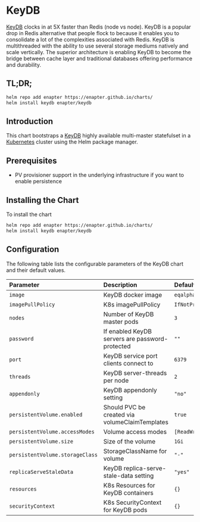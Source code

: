 # KeyDB

[KeyDB](https://keydb.dev) clocks in at 5X faster than Redis (node vs node). KeyDB is a popular drop in Redis alternative that people flock to because it enables you to consolidate a lot of the complexities associated with Redis. KeyDB is multithreaded with the ability to use several storage mediums natively and scale vertically. The superior architecture is enabling KeyDB to become the bridge between cache layer and traditional databases offering performance and durability.

## TL;DR;

```bash
helm repo add enapter https://enapter.github.io/charts/
helm install keydb enapter/keydb
```

## Introduction

This chart bootstraps a [KeyDB](https://keydb.dev) highly available multi-master statefulset in a [Kubernetes](http://kubernetes.io) cluster using the Helm package manager.

## Prerequisites

- PV provisioner support in the underlying infrastructure if you want to enable persistence

## Installing the Chart

To install the chart

```bash
helm repo add enapter https://enapter.github.io/charts/
helm install keydb enapter/keydb
```

## Configuration

The following table lists the configurable parameters of the KeyDB chart and their default values.

| Parameter                       | Description                                     | Default                       |
|:--------------------------------|:------------------------------------------------|:------------------------------|
| `image`                         | KeyDB docker image                              | `eqalpha/keydb:x86_64_v5.3.2` |
| `imagePullPolicy`               | K8s imagePullPolicy                             | `IfNotPresent`                |
| `nodes`                         | Number of KeyDB master pods                     | `3`                           |
| `password`                      | If enabled KeyDB servers are password-protected | `""`                          |
| `port`                          | KeyDB service port clients connect to           | `6379`                        |
| `threads`                       | KeyDB server-threads per node                   | `2`                           |
| `appendonly`                    | KeyDB appendonly setting                        | `"no"`                        |
| `persistentVolume.enabled`      | Should PVC be created via volumeClaimTemplates  | `true`                        |
| `persistentVolume.accessModes`  | Volume access modes                             | `[ReadWriteOnce]`             |
| `persistentVolume.size`         | Size of the volume                              | `1Gi`                         |
| `persistentVolume.storageClass` | StorageClassName for volume                     | `"-"`                         |
| `replicaServeStaleData`         | KeyDB replica-serve-stale-data setting          | `"yes"`                       |
| `resources`                     | K8s Resources for KeyDB containers              | `{}`                          |
| `securityContext`               | K8s SecurityContext for KeyDB pods              | `{}`                          |
